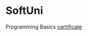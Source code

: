 # SoftUni

Programming Basics [certificate](https://softuni.bg/certificates/details/116675/db2e9630)
